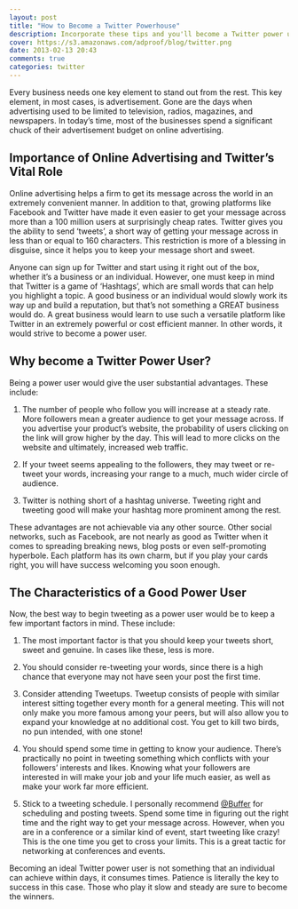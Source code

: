 ```yaml
---
layout: post
title: "How to Become a Twitter Powerhouse"
description: Incorporate these tips and you'll become a Twitter power user in no time.
cover: https://s3.amazonaws.com/adproof/blog/twitter.png
date: 2013-02-13 20:43
comments: true
categories: twitter
---
```


Every business needs one key element to stand out from the rest. This key element, in most cases, is advertisement. Gone are the days when advertising used to be limited to television, radios, magazines, and newspapers. In today’s time, most of the businesses spend a significant chuck of their advertisement budget on online advertising.

<!--more-->

## Importance of Online Advertising and Twitter’s Vital Role

Online advertising helps a firm to get its message across the world in an extremely convenient manner. In addition to that, growing platforms like Facebook and Twitter have made it even easier to get your message across more than a 100 million users at surprisingly cheap rates. Twitter gives you the ability to send ‘tweets’, a short way of getting your message across in less than or equal to 160 characters.  This restriction is more of a blessing in disguise, since it helps you to keep your message short and sweet.

Anyone can sign up for Twitter and start using it right out of the box, whether it’s a business or an individual. However, one must keep in mind that Twitter is a game of ‘Hashtags’, which are small words that can help you highlight a topic. A good business or an individual would slowly work its way up and build a reputation, but that’s not something a GREAT business would do. A great business would learn to use such a versatile platform like Twitter in an extremely powerful or cost efficient manner. In other words, it would strive to become a power user.

## Why become a Twitter Power User?

Being a power user would give the user substantial advantages. These include:

1. The number of people who follow you will increase at a steady rate. More followers mean a greater audience to get your message across. If you advertise your product’s website, the probability of users clicking on the link will grow higher by the day. This will lead to more clicks on the website and ultimately, increased web traffic.

2. If your tweet seems appealing to the followers, they may tweet or re-tweet your words, increasing your range to a much, much wider circle of audience.

3. Twitter is nothing short of a hashtag universe. Tweeting right and tweeting good will make your hashtag more prominent among the rest.

These advantages are not achievable via any other source. Other social networks, such as Facebook, are not nearly as good as Twitter when it comes to spreading breaking news, blog posts or even self-promoting hyperbole. Each platform has its own charm, but if you play your cards right, you will have success welcoming you soon enough.

## The Characteristics of a Good Power User

Now, the best way to begin tweeting as a power user would be to keep a few important factors in mind. These include:

1. The most important factor is that you should keep your tweets short, sweet and genuine. In cases like these, less is more.

2. You should consider re-tweeting your words, since there is a high chance that everyone may not have seen your post the first time.

3. Consider attending Tweetups. Tweetup consists of people with similar interest sitting together every month for a general meeting. This will not only make you more famous among your peers, but will also allow you to expand your knowledge at no additional cost. You get to kill two birds, no pun intended, with one stone!

4. You should spend some time in getting to know your audience. There’s practically no point in tweeting something which conflicts with your followers’ interests and likes. Knowing what your followers are interested in will make your job and your life much easier, as well as make your work far more efficient.

5. Stick to a tweeting schedule. I personally recommend <a href="http://twitter.com/bufferapp">@Buffer</a> for scheduling and posting tweets. Spend some time in figuring out the right time and the right way to get your message across. However, when you are in a conference or a similar kind of event, start tweeting like crazy! This is the one time you get to cross your limits. This is a great tactic for networking at conferences and events.

Becoming an ideal Twitter power user is not something that an individual can achieve within days, it consumes times. Patience is literally the key to success in this case. Those who play it slow and steady are sure to become the winners. 